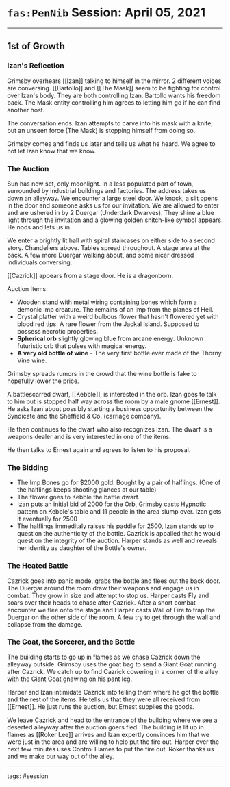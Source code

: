 # `fas:PenNib` Session: April 05, 2021
---

## 1st of Growth

### Izan's Reflection

Grimsby overhears [[Izan]] talking to himself in the mirror. 2 different voices are conversing. 
[[Bartollo]] and [[The Mask]] seem to be fighting for control over Izan's body. They are both controlling Izan. Bartollo wants his freedom back. The Mask entity controlling him agrees to letting him go if he can find another host.

The conversation ends. Izan attempts to carve into his mask with a knife, but an unseen force (The Mask) is stopping himself from doing so.

Grimsby comes and finds us later and tells us what he heard.
We agree to not let Izan know that we know.

### The Auction

Sun has now set, only moonlight. In a less populated part of town, surrounded by industrial buildings and factories. The address takes us down an alleyway. We encounter a large steel door. We knock, a slit opens in the door and someone asks us for our invitation. We are allowed to enter and are ushered in by 2 Duergar (Underdark Dwarves). They shine a blue light through the invitation and a glowing golden snitch-like symbol appears. He nods and lets us in.

We enter a brightly lit hall with spiral staircases on either side to a second story. Chandeliers above. Tables spread throughout. A stage area at the back. A few more Duergar walking about, and some nicer dressed individuals conversing.

[[Cazrick]] appears from a stage door. He is a dragonborn. 

Auction Items:
- Wooden stand with metal wiring containing bones which form a demonic imp creature. The remains of an imp from the planes of Hell.
- Crystal platter with a weird bulbous flower that hasn't flowered yet with blood red tips. A rare flower from the Jackal Island. Supposed to possess necrotic properties.
- **Spherical orb** slightly glowing blue from arcane energy. Unknown futuristic orb that pulses with magical energy.
- **A very old bottle of wine** - The very first bottle ever made of the Thorny Vine wine.

Grimsby spreads rumors in the crowd that the wine bottle is fake to hopefully lower the price. 

A battlescarred dwarf, [[Kebble]], is interested in the orb. Izan goes to talk to him but is stopped half way across the room by a male gnome [[Ernest]]. He asks Izan about possibly starting a business opportunity between the Syndicate and the Sheffield & Co. (carriage company).

He then continues to the dwarf who also recognizes Izan. The dwarf is a weapons dealer and is very interested in one of the items.

He then talks to Ernest again and agrees to listen to his proposal.

### The Bidding
- The Imp Bones go for $2000 gold. Bought by a pair of halflings. (One of the halflings keeps shooting glances at our table)
- The flower goes to Kebble the battle dwarf.
- Izan puts an initial bid of $2000$ for the Orb, Grimsby casts Hypnotic pattern on Kebble's table and 11 people in the area slump over. Izan gets it eventually for $2500$
- The halflings immeditaly raises his paddle for $2500$, Izan stands up to question the authenticity of the bottle. Cazrick is appalled that he would question the integrity of the auction. Harper stands as well and reveals her identity as daughter of the Bottle's owner. 

### The Heated Battle
Cazrick goes into panic mode, grabs the bottle and flees out the back door. The Duergar around the room draw their weapons and engage us in combat. They grow in size and attempt to stop us. Harper casts Fly and soars over their heads to chase after Cazrick. After a short combat encounter we flee onto the stage and Harper casts Wall of Fire to trap the Duergar on the other side of the room. A few try to get through the wall and collapse from the damage. 

### The Goat, the Sorcerer, and the Bottle
The building starts to go up in flames as we chase Cazrick down the alleyway outside. Grimsby uses the goat bag to send a Giant Goat running after Cazrick. We catch up to find Cazrick cowering in a corner of the alley with the Giant Goat gnawing on his pant leg.

Harper and Izan intimidate Cazrick into telling them where he got the bottle and the rest of the items. He tells us that they were all received from [[Ernest]]. He just runs the auction, but Ernest supplies the goods.

We leave Cazrick and head to the entrance of the building where we see a deserted alleyway after the auction goers fled. The building is lit up in flames as [[Roker Lee]] arrives and Izan expertly convinces him that we were just in the area and are willing to help put the fire out. Harper over the next few minutes uses Control Flames to put the fire out. Roker thanks us and we make our way out of the alley.

---

tags: #session